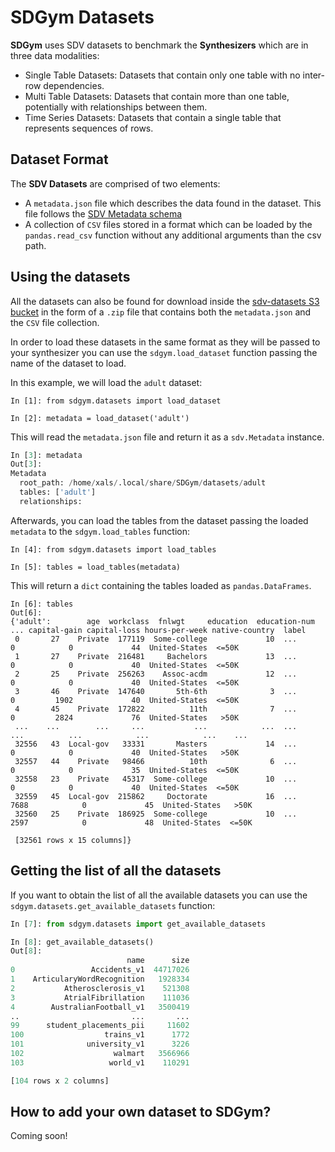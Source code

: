 # SDGym Datasets

**SDGym** uses SDV datasets to benchmark the **Synthesizers** which are in three data modalities:

* Single Table Datasets: Datasets that contain only one table with no inter-row dependencies.
* Multi Table Datasets: Datasets that contain more than one table, potentially with relationships
  between them.
* Time Series Datasets: Datasets that contain a single table that represents sequences of rows.

## Dataset Format

The **SDV Datasets** are comprised of two elements:

* A `metadata.json` file which describes the data found in the dataset. This file follows the
  [SDV Metadata schema](https://sdv.dev/SDV/developer_guides/sdv/metadata.html)
* A collection of `CSV` files stored in a format which can be loaded by the `pandas.read_csv`
  function without any additional arguments than the csv path.

## Using the datasets

All the datasets can also be found for download inside the [sdv-datasets S3 bucket](
http://sdv-datasets.s3.amazonaws.com/index.html) in the form of a `.zip` file that contains
both the `metadata.json` and the `CSV` file collection.

In order to load these datasets in the same format as they will be passed to your synthesizer
you can use the `sdgym.load_dataset` function passing the name of the dataset to load.

In this example, we will load the `adult` dataset:

```python3
In [1]: from sdgym.datasets import load_dataset

In [2]: metadata = load_dataset('adult')
```

This will read the `metadata.json` file and return it as a `sdv.Metadata` instance.

```python
In [3]: metadata
Out[3]:
Metadata
  root_path: /home/xals/.local/share/SDGym/datasets/adult
  tables: ['adult']
  relationships:
```

Afterwards, you can load the tables from the dataset passing the loaded `metadata` to the
`sdgym.load_tables` function:

```python3
In [4]: from sdgym.datasets import load_tables

In [5]: tables = load_tables(metadata)
```

This will return a `dict` containing the tables loaded as `pandas.DataFrames`.

```python3
In [6]: tables
Out[6]:
{'adult':        age  workclass  fnlwgt     education  education-num  ... capital-gain capital-loss hours-per-week native-country  label
 0       27    Private  177119  Some-college             10  ...            0            0             44  United-States  <=50K
 1       27    Private  216481     Bachelors             13  ...            0            0             40  United-States  <=50K
 2       25    Private  256263    Assoc-acdm             12  ...            0            0             40  United-States  <=50K
 3       46    Private  147640       5th-6th              3  ...            0         1902             40  United-States  <=50K
 4       45    Private  172822          11th              7  ...            0         2824             76  United-States   >50K
 ...    ...        ...     ...           ...            ...  ...          ...          ...            ...            ...    ...
 32556   43  Local-gov   33331       Masters             14  ...            0            0             40  United-States   >50K
 32557   44    Private   98466          10th              6  ...            0            0             35  United-States  <=50K
 32558   23    Private   45317  Some-college             10  ...            0            0             40  United-States  <=50K
 32559   45  Local-gov  215862     Doctorate             16  ...         7688            0             45  United-States   >50K
 32560   25    Private  186925  Some-college             10  ...         2597            0             48  United-States  <=50K

 [32561 rows x 15 columns]}
```

## Getting the list of all the datasets

If you want to obtain the list of all the available datasets you can use the
`sdgym.datasets.get_available_datasets` function:

```python
In [7]: from sdgym.datasets import get_available_datasets

In [8]: get_available_datasets()
Out[8]:
                          name      size
0                 Accidents_v1  44717026
1    ArticularyWordRecognition   1928334
2           Atherosclerosis_v1    521308
3           AtrialFibrillation    111036
4        AustralianFootball_v1   3500419
..                         ...       ...
99      student_placements_pii     11602
100                  trains_v1      1772
101              university_v1      3226
102                    walmart   3566966
103                   world_v1    110291

[104 rows x 2 columns]
```

## How to add your own dataset to SDGym?

Coming soon!
